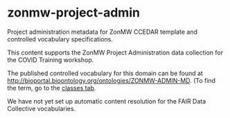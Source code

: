 # zonmw-project-admin

Project administration metadata for ZonMW CCEDAR template and controlled vocabulary specifications.

This content supports the ZonMW Project Administration data collection for the COVID Training workshop.

The published controlled vocabulary for this domain can be found at http://bioportal.bioontology.org/ontologies/ZONMW-ADMIN-MD.
(To find the term, go to the [classes tab](http://bioportal.bioontology.org/ontologies/ZONMW-ADMIN-MD/?p=classes).

We have not yet set up automatic content resolution for the FAIR Data Collective vocabularies. 
